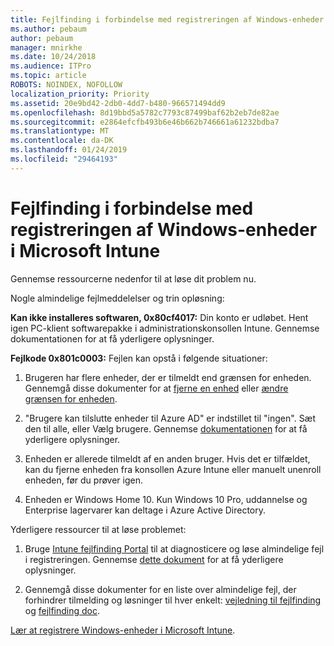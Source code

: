 ```yaml
---
title: Fejlfinding i forbindelse med registreringen af Windows-enheder i Microsoft Intune
ms.author: pebaum
author: pebaum
manager: mnirkhe
ms.date: 10/24/2018
ms.audience: ITPro
ms.topic: article
ROBOTS: NOINDEX, NOFOLLOW
localization_priority: Priority
ms.assetid: 20e9bd42-2db0-4dd7-b480-966571494dd9
ms.openlocfilehash: 8d19bbd5a5782c7793c87499baf62b2eb7de82ae
ms.sourcegitcommit: e2864efcfb493b6e46b662b746661a61232bdba7
ms.translationtype: MT
ms.contentlocale: da-DK
ms.lasthandoff: 01/24/2019
ms.locfileid: "29464193"
---
```

# <a name="troubleshoot-issues-with-enrolling-windows-devices-in-microsoft-intune"></a>Fejlfinding i forbindelse med registreringen af Windows-enheder i Microsoft Intune

Gennemse ressourcerne nedenfor til at løse dit problem nu. 
  
Nogle almindelige fejlmeddelelser og trin opløsning:
  
 **Kan ikke installeres softwaren, 0x80cf4017:** Din konto er udløbet. Hent igen PC-klient softwarepakke i administrationskonsollen Intune. Gennemse dokumentationen for at få yderligere oplysninger. 
  
 **Fejlkode 0x801c0003:** Fejlen kan opstå i følgende situationer: 
  
1. Brugeren har flere enheder, der er tilmeldt end grænsen for enheden. Gennemgå disse dokumenter for at [fjerne en enhed](https://docs.microsoft.com/en-us/intune/devices-wipe) eller [ændre grænsen for enheden](https://docs.microsoft.com/en-us/intune/enrollment-restrictions-set#set-device-limit-restrictions).
    
2. "Brugere kan tilslutte enheder til Azure AD" er indstillet til "ingen". Sæt den til alle, eller Vælg brugere. Gennemse [dokumentationen](https://docs.microsoft.com/en-us/azure/active-directory/device-management-azure-portal#configure-device-settings) for at få yderligere oplysninger. 
    
3. Enheden er allerede tilmeldt af en anden bruger. Hvis det er tilfældet, kan du fjerne enheden fra konsollen Azure Intune eller manuelt unenroll enheden, før du prøver igen.
    
4. Enheden er Windows Home 10. Kun Windows 10 Pro, uddannelse og Enterprise lagervarer kan deltage i Azure Active Directory.
    
Yderligere ressourcer til at løse problemet:
  
1. Bruge [Intune fejlfinding Portal](https://devicemanagement.microsoft.com/#blade/Microsoft_Intune_DeviceSettings/TroubleshootBlade) til at diagnosticere og løse almindelige fejl i registreringen. Gennemse [dette dokument](https://docs.microsoft.com/en-us/intune/help-desk-operators) for at få yderligere oplysninger. 
    
2. Gennemgå disse dokumenter for en liste over almindelige fejl, der forhindrer tilmelding og løsninger til hver enkelt: [vejledning til fejlfinding](https://support.microsoft.com/en-us/help/4089533/troubleshooting-windows-device-enrollment-problems-in-microsoft-intune) og [fejlfinding doc](https://docs.microsoft.com/en-us/intune-classic/troubleshoot/troubleshoot-device-enrollment-in-intune).
    
[Lær at registrere Windows-enheder i Microsoft Intune](https://docs.microsoft.com/en-us/intune/windows-enroll).
  

